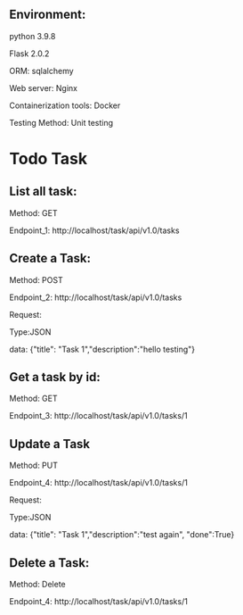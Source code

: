Environment: 
----------------

python 3.9.8

Flask 2.0.2

ORM: sqlalchemy

Web server: Nginx

Containerization tools: Docker

Testing Method: Unit testing


Todo Task
===============================
List all task:
--------------
Method: GET

Endpoint_1: http://localhost/task/api/v1.0/tasks

Create a Task:
--------------
Method: POST

Endpoint_2: http://localhost/task/api/v1.0/tasks

Request:

Type:JSON

data: {"title": "Task 1","description":"hello testing"}

Get a task by id:
----------------
Method: GET

Endpoint_3: http://localhost/task/api/v1.0/tasks/1

Update a Task
-------------
Method: PUT

Endpoint_4: http://localhost/task/api/v1.0/tasks/1

Request:

Type:JSON

data: {"title": "Task 1","description":"test again", "done":True}

Delete a Task:
--------------
Method: Delete

Endpoint_4: http://localhost/task/api/v1.0/tasks/1

